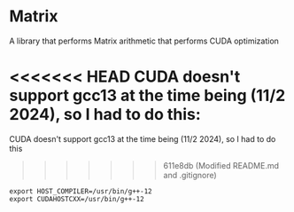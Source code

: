 # Matrix
A library that performs Matrix arithmetic that performs CUDA optimization 

<<<<<<< HEAD
CUDA doesn't support gcc13 at the time being (11/2 2024), so I had to do this:
=======
CUDA doesn't support gcc13 at the time being (11/2 2024), so I had to do this
>>>>>>> 611e8db (Modified README.md and .gitignore)
```
export HOST_COMPILER=/usr/bin/g++-12
export CUDAHOSTCXX=/usr/bin/g++-12
```
